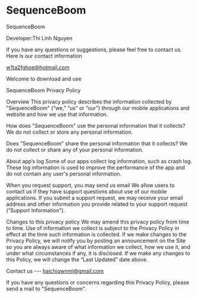 # SequenceBoom
SequenceBoom



Developer:Thi Linh Nguyen

If you have any questions or suggestions, please feel free to contact us. Here is our contact information 

w1ta2fghoe@hotmail.com

Welcome to download and use



SequenceBoom Privacy Policy

Overview
This privacy policy describes the information collected by "SequenceBoom" (“we,” “us” or “our”) through our mobile applications and website and how we use that information.


How does "SequenceBoom" use the personal information that it collects?
We do not collect or store any personal information.


Does "SequenceBoom" share the personal information that it collects?
We do not collect or share any of your personal information.


About app’s log
Some of our apps collect log information, such as crash log. These log information is used to improve the performance of the app and do not contain any user's personal information.

When you request support, you may send us email
We allow users to contact us if they have support questions about use of our mobile applications. If you submit a support request, we may receive your email address and other information you provide related to your support request (“Support Information”).


Changes to this privacy policy
We may amend this privacy policy from time to time. Use of information we collect is subject to the Privacy Policy in effect at the time such information is collected. If we make changes to the Privacy Policy, we will notify you by posting an announcement on the Site so you are always aware of what information we collect, how we use it, and under what circumstances if any, it is disclosed. If we make any changes to this Policy, we will change the “Last Updated” date above.


Contact us ---  haichiqwnmi@gmail.com


If you have any questions or concerns regarding this Privacy Policy, please send a mail to "SequenceBoom".
